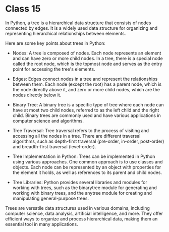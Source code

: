 # Class 15

In Python, a tree is a hierarchical data structure that consists of nodes connected by edges. It is a widely used data structure for organizing and representing hierarchical relationships between elements.

Here are some key points about trees in Python:

- Nodes: A tree is composed of nodes. Each node represents an element and can have zero or more child nodes. In a tree, there is a special node called the root node, which is the topmost node and serves as the entry point for accessing the tree's elements.

- Edges: Edges connect nodes in a tree and represent the relationships between them. Each node (except the root) has a parent node, which is the node directly above it, and zero or more child nodes, which are the nodes directly below it.

- Binary Tree: A binary tree is a specific type of tree where each node can have at most two child nodes, referred to as the left child and the right child. Binary trees are commonly used and have various applications in computer science and algorithms.

- Tree Traversal: Tree traversal refers to the process of visiting and accessing all the nodes in a tree. There are different traversal algorithms, such as depth-first traversal (pre-order, in-order, post-order) and breadth-first traversal (level-order).

- Tree Implementation in Python: Trees can be implemented in Python using various approaches. One common approach is to use classes and objects. Each node can be represented by an object with properties for the element it holds, as well as references to its parent and child nodes.

- Tree Libraries: Python provides several libraries and modules for working with trees, such as the binarytree module for generating and working with binary trees, and the anytree module for creating and manipulating general-purpose trees.

Trees are versatile data structures used in various domains, including computer science, data analysis, artificial intelligence, and more. They offer efficient ways to organize and process hierarchical data, making them an essential tool in many applications.